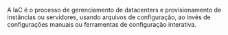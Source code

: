A IaC é o processo de gerenciamento de datacenters e provisionamento de instâncias ou servidores, usando arquivos de configuração, ao invés de configurações manuais ou ferramentas de configuração interativa. 